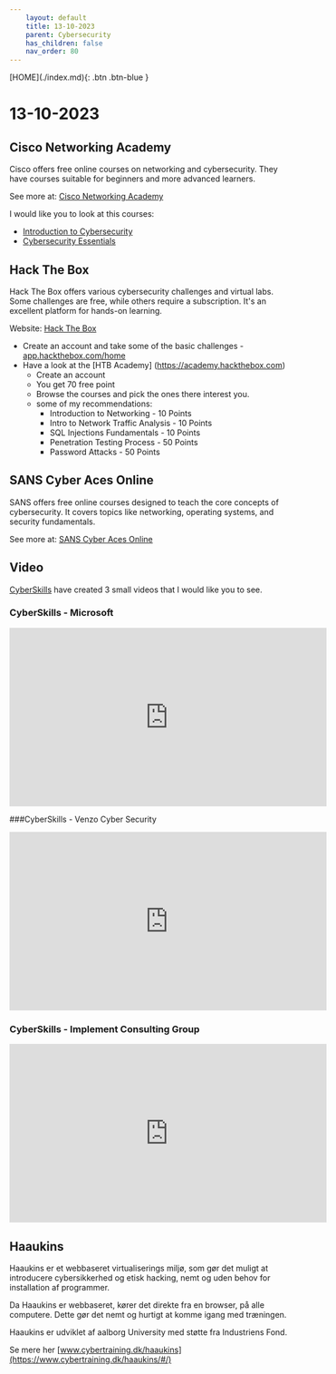 ```yaml
---
    layout: default
    title: 13-10-2023
    parent: Cybersecurity
    has_children: false
    nav_order: 80
---
```


<span class="fs-1">
[HOME](./index.md){: .btn .btn-blue }
</span>

# 13-10-2023

## Cisco Networking Academy
Cisco offers free online courses on networking and cybersecurity. They have courses suitable for beginners and more advanced learners.

See more at: [Cisco Networking Academy](https://www.netacad.com/courses/cybersecurity)

I would like you to look at this courses:
- [Introduction to Cybersecurity](https://www.netacad.com/courses/cybersecurity/introduction-cybersecurity)
- [Cybersecurity Essentials](https://www.netacad.com/courses/cybersecurity/cybersecurity-essentials)

## Hack The Box
Hack The Box offers various cybersecurity challenges and virtual labs. Some challenges are free, while others require a subscription. It's an excellent platform for hands-on learning.

Website: [Hack The Box](https://www.hackthebox.com/hacker)

- Create an account and take some of the basic challenges - [app.hackthebox.com/home](https://app.hackthebox.com/home)
- Have a look at the [HTB Academy] (https://academy.hackthebox.com)
    - Create an account
    - You get 70 free point
    - Browse the courses and pick the ones there interest you.
    - some of my recommendations:
        - Introduction to Networking - 10 Points
        - Intro to Network Traffic Analysis - 10 Points
        - SQL Injections Fundamentals - 10 Points
        - Penetration Testing Process - 50 Points
        - Password Attacks - 50 Points

## SANS Cyber Aces Online
SANS offers free online courses designed to teach the core concepts of cybersecurity. It covers topics like networking, operating systems, and security fundamentals.

See more at: [SANS Cyber Aces Online](https://www.sans.org/cyberaces)

## Video
[CyberSkills](https://www.cyberskills.dk/) have created 3 small videos that I would like you to see.

### CyberSkills - Microsoft
<iframe width="560" height="315" src="https://www.youtube.com/embed/LiGeQ9sVqKs?si=G_hRK86NR9XZeNJ7" title="YouTube video player" frameborder="0" allow="accelerometer; autoplay; clipboard-write; encrypted-media; gyroscope; picture-in-picture; web-share" allowfullscreen></iframe>

###CyberSkills - Venzo Cyber Security
<iframe width="560" height="315" src="https://www.youtube.com/embed/qqjFpTgHDlU?si=HrzB_J4A-ADODCF1" title="YouTube video player" frameborder="0" allow="accelerometer; autoplay; clipboard-write; encrypted-media; gyroscope; picture-in-picture; web-share" allowfullscreen></iframe>

### CyberSkills - Implement Consulting Group
<iframe width="560" height="315" src="https://www.youtube.com/embed/rn9dTSdTY8c?si=LhckHe-04eJU6mbn" title="YouTube video player" frameborder="0" allow="accelerometer; autoplay; clipboard-write; encrypted-media; gyroscope; picture-in-picture; web-share" allowfullscreen></iframe>

## Haaukins
Haaukins er et webbaseret virtualiserings miljø, som gør det muligt at introducere cybersikkerhed og etisk hacking, nemt og uden behov for installation af programmer.

Da Haaukins er webbaseret, kører det direkte fra en browser, på alle computere. Dette gør det nemt og hurtigt at komme igang med træningen.

Haaukins er udviklet af aalborg University med støtte fra Industriens Fond.

Se mere her [www.cybertraining.dk/haaukins](https://www.cybertraining.dk/haaukins/#/)